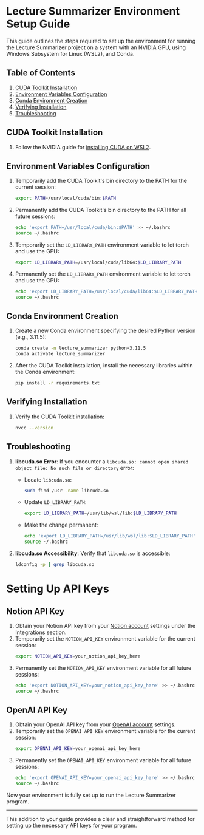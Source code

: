 # Lecture Summarizer Environment Setup Guide

This guide outlines the steps required to set up the environment for running the Lecture Summarizer project on a system with an NVIDIA GPU, using Windows Subsystem for Linux (WSL2), and Conda.

## Table of Contents
1. [CUDA Toolkit Installation](#cuda-toolkit-installation)
2. [Environment Variables Configuration](#environment-variables-configuration)
3. [Conda Environment Creation](#conda-environment-creation)
4. [Verifying Installation](#verifying-installation)
5. [Troubleshooting](#troubleshooting)

## CUDA Toolkit Installation

1. Follow the NVIDIA guide for [installing CUDA on WSL2](https://docs.nvidia.com/cuda/wsl-user-guide/index.html).

## Environment Variables Configuration

1. Temporarily add the CUDA Toolkit's bin directory to the PATH for the current session:
    ```bash
    export PATH=/usr/local/cuda/bin:$PATH
    ```
2. Permanently add the CUDA Toolkit's bin directory to the PATH for all future sessions:
    ```bash
    echo 'export PATH=/usr/local/cuda/bin:$PATH' >> ~/.bashrc
    source ~/.bashrc
    ```

3. Temporarily set the `LD_LIBRARY_PATH` environment variable to let torch and use the GPU:
    ```bash
    export LD_LIBRARY_PATH=/usr/local/cuda/lib64:$LD_LIBRARY_PATH
    ```

4. Permanently set the `LD_LIBRARY_PATH` environment variable to let torch and use the GPU:
    ```bash
    echo 'export LD_LIBRARY_PATH=/usr/local/cuda/lib64:$LD_LIBRARY_PATH' >> ~/.bashrc
    source ~/.bashrc
    ```

## Conda Environment Creation

1. Create a new Conda environment specifying the desired Python version (e.g., 3.11.5):
    ```bash
    conda create -n lecture_summarizer python=3.11.5
    conda activate lecture_summarizer
    ```

2. After the CUDA Toolkit installation, install the necessary libraries within the Conda environment:
    ```bash
    pip install -r requirements.txt
    ```

## Verifying Installation

1. Verify the CUDA Toolkit installation:
    ```bash
    nvcc --version
    ```

## Troubleshooting

1. **libcuda.so Error**: If you encounter a `libcuda.so: cannot open shared object file: No such file or directory` error:
    - Locate `libcuda.so`:
        ```bash
        sudo find /usr -name libcuda.so
        ```
    - Update `LD_LIBRARY_PATH`:
        ```bash
        export LD_LIBRARY_PATH=/usr/lib/wsl/lib:$LD_LIBRARY_PATH
        ```
    - Make the change permanent:
        ```bash
        echo 'export LD_LIBRARY_PATH=/usr/lib/wsl/lib:$LD_LIBRARY_PATH' >> ~/.bashrc
        source ~/.bashrc
        ```

2. **libcuda.so Accessibility**: Verify that `libcuda.so` is accessible:
    ```bash
    ldconfig -p | grep libcuda.so
    ```

# Setting Up API Keys

## Notion API Key

1. Obtain your Notion API key from your [Notion account](https://www.notion.so/my-integrations) settings under the Integrations section.
2. Temporarily set the `NOTION_API_KEY` environment variable for the current session:
    ```bash
    export NOTION_API_KEY=your_notion_api_key_here
    ```
3. Permanently set the `NOTION_API_KEY` environment variable for all future sessions:
    ```bash
    echo 'export NOTION_API_KEY=your_notion_api_key_here' >> ~/.bashrc
    source ~/.bashrc
    ```

## OpenAI API Key

1. Obtain your OpenAI API key from your [OpenAI account](https://platform.openai.com/account/api-keys) settings.
2. Temporarily set the `OPENAI_API_KEY` environment variable for the current session:
    ```bash
    export OPENAI_API_KEY=your_openai_api_key_here
    ```
3. Permanently set the `OPENAI_API_KEY` environment variable for all future sessions:
    ```bash
    echo 'export OPENAI_API_KEY=your_openai_api_key_here' >> ~/.bashrc
    source ~/.bashrc
    ```

Now your environment is fully set up to run the Lecture Summarizer program.

---

This addition to your guide provides a clear and straightforward method for setting up the necessary API keys for your program.